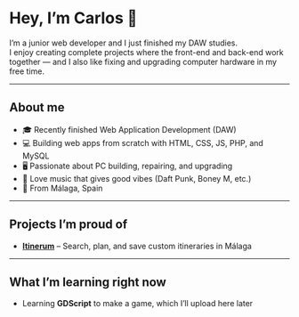 # Hey, I’m Carlos 👋

I’m a junior web developer and I just finished my DAW studies.  
I enjoy creating complete projects where the front-end and back-end work together — and I also like fixing and upgrading computer hardware in my free time.

---

## About me
- 🎓 Recently finished Web Application Development (DAW)
- 💻 Building web apps from scratch with HTML, CSS, JS, PHP, and MySQL
- 🖥 Passionate about PC building, repairing, and upgrading
- 🎵 Love music that gives good vibes (Daft Punk, Boney M, etc.)
- 📍 From Málaga, Spain

---

## Projects I’m proud of
- **[Itinerum](https://github.com/carmoyma/Itinerum)** – Search, plan, and save custom itineraries in Málaga

---

## What I’m learning right now
- Learning **GDScript** to make a game, which I’ll upload here later

